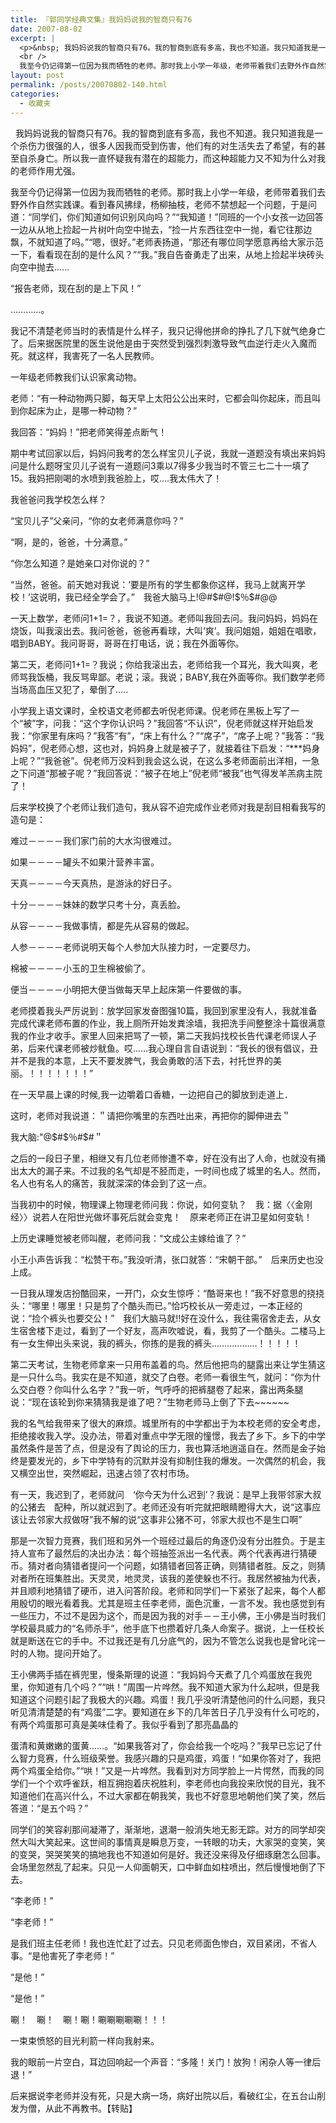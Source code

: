 ```yaml
---
title: 『郭同学经典文集』我妈妈说我的智商只有76
date: 2007-08-02
excerpt: |
  <p>&nbsp; 我妈妈说我的智商只有76。我的智商到底有多高，我也不知道。我只知道我是一个杀伤力很强的人，很多人因我而受到伤害，他们有的对生活失去了希望，有的甚至自杀身亡。所以我一直怀疑我有潜在的超能力，而这种超能力又不知为什么对我的老师作用尤强。　<br />
  <br />
  我至今仍记得第一位因为我而牺牲的老师。那时我上小学一年级，老师带着我们去野外作自然实践课。看到春风拂绿，杨柳抽枝，老师不禁想起一个问题，于是问 道：&ldquo;同学们，你们知道如何识别风向吗？&rdquo;&ldquo;我知道！&rdquo;同班的一个小女孩一边回答一边从从地上捡起一片树叶向空中抛去，&ldquo;捡一片东西往空中一抛，看它往那 边飘，不就知道了吗。&rdquo;&ldquo;嗯，很好。&rdquo;老师表扬道，&ldquo;那还有哪位同学愿意再给大家示范一下，看看现在刮的是什么风？&rdquo;&ldquo;我。&rdquo;我自告奋勇走了出来，从地上 捡起半块砖头向空中抛去&hellip;&hellip;　</p>
layout: post
permalink: /posts/20070802-140.html
categories:
  - 收藏夹
---
```

&nbsp; 我妈妈说我的智商只有76。我的智商到底有多高，我也不知道。我只知道我是一个杀伤力很强的人，很多人因我而受到伤害，他们有的对生活失去了希望，有的甚至自杀身亡。所以我一直怀疑我有潜在的超能力，而这种超能力又不知为什么对我的老师作用尤强。　

我至今仍记得第一位因为我而牺牲的老师。那时我上小学一年级，老师带着我们去野外作自然实践课。看到春风拂绿，杨柳抽枝，老师不禁想起一个问题，于是问道：&ldquo;同学们，你们知道如何识别风向吗？&rdquo;&ldquo;我知道！&rdquo;同班的一个小女孩一边回答一边从从地上捡起一片树叶向空中抛去，&ldquo;捡一片东西往空中一抛，看它往那边飘，不就知道了吗。&rdquo;&ldquo;嗯，很好。&rdquo;老师表扬道，&ldquo;那还有哪位同学愿意再给大家示范一下，看看现在刮的是什么风？&rdquo;&ldquo;我。&rdquo;我自告奋勇走了出来，从地上捡起半块砖头向空中抛去&hellip;&hellip;　

&ldquo;报告老师，现在刮的是上下风！&rdquo;　

&hellip;&hellip;&hellip;&hellip;。　

我记不清楚老师当时的表情是什么样子，我只记得他拼命的挣扎了几下就气绝身亡了。后来据医院里的医生说他是由于突然受到强烈刺激导致气血逆行走火入魔而死。就这样，我害死了一名人民教师。　

一年级老师教我们认识家禽动物。　

老师：&ldquo;有一种动物两只脚，每天早上太阳公公出来时，它都会叫你起床，而且叫到你起床为止，是哪一种动物？&rdquo;　

我回答：&ldquo;妈妈！&rdquo;把老师笑得差点断气！　

期中考试回家以后，妈妈问我考的怎么样宝贝儿子说，我就一道题没有填出来妈妈问是什么题呀宝贝儿子说有一道题问3乘以7得多少我当时不管三七二十一填了15。我妈把刚喝的水喷到我爸脸上，哎&#8230;.我太伟大了！　

我爸爸问我学校怎么样？

&ldquo;宝贝儿子&rdquo;父亲问，&ldquo;你的女老师满意你吗？&rdquo;　

&ldquo;啊，是的，爸爸，十分满意。&rdquo;　

&ldquo;你怎么知道？是她亲口对你说的？&rdquo;　

&ldquo;当然，爸爸。前天她对我说：&lsquo;要是所有的学生都象你这样，我马上就离开学校！&rsquo;这说明，我已经全学会了。&rdquo;　我爸大脑马上!@#$#@!$％$#@@　

一天上数学，老师问1+1=？，我说不知道。老师叫我回去问。我问妈妈，妈妈在烧饭，叫我滚出去。我问爸爸，爸爸再看球，大叫&lsquo;爽&rsquo;。我问姐姐，姐姐在唱歌，唱到BABY。我问哥哥，哥哥在打电话，说；我在外面等你。　

第二天，老师问1+1=？我说；你给我滚出去，老师给我一个耳光，我大叫爽，老师骂我饭桶，我反骂卑鄙。老说；滚。我说；BABY,我在外面等你。我们数学老师当场高血压又犯了，晕倒了&#8230;..　

小学我上语文课时，全校语文老师都去听倪老师课。倪老师在黑板上写了一个&ldquo;被&rdquo;字，问我：&ldquo;这个字你认识吗？&rdquo;我回答&ldquo;不认识&rdquo;，倪老师就这样开始启发我：&ldquo;你家里有床吗？&rdquo;我答&ldquo;有&rdquo;，&ldquo;床上有什么？&rdquo;&ldquo;席子&rdquo;，&ldquo;席子上呢？&rdquo;我答：&ldquo;我妈妈&rdquo;，倪老师心想，这也对，妈妈身上就是被子了，就接着往下启发：&ldquo;\***妈身上呢？&rdquo;&ldquo;我爸爸&rdquo;。倪老师万没料到我会这么说，在这么多老师面前出洋相，一急之下问道&ldquo;那被子呢？&rdquo;我回答说：&ldquo;被子在地上&rdquo;倪老师&ldquo;被我&rdquo;也气得发羊羔病主院了！　

后来学校换了个老师让我们造句，我从容不迫完成作业老师对我是刮目相看我写的造句是：　

难过－－－－我们家门前的大水沟很难过。　

如果－－－－罐头不如果汁营养丰富。　

天真－－－－今天真热，是游泳的好日子。　

十分－－－－妹妹的数学只考十分，真丢脸。　

从容－－－－我做事情，都是先从容易的做起。　

人参－－－－老师说明天每个人参加大队接力时，一定要尽力。　

棉被－－－－小玉的卫生棉被偷了。　

便当－－－－小明把大便当做每天早上起床第一件要做的事。　

老师摸着我头严厉说到：放学回家发奋图强10篇，我回到家里没有人，我就准备完成代课老师布置的作业，我上厕所开始发粪涂墙，我把洗手间整整涂十篇很满意我的作业才收手。家里人回来把骂了一顿，第二天我妈找校长告代课老师误人子弟，后来代课老师被炒鱿鱼。哎&#8230;&#8230;我心理自言自语说到：&ldquo;我长的很有倡议，丑并不是我的本意，上天不要发脾气，我会勇敢的活下去，衬托世界的美丽。！！！！！！！&rdquo;　

在一天早晨上课的时候,我一边嚼着口香糖，一边把自己的脚放到走道上．　

这时，老师对我说道：＂请把你嘴里的东西吐出来，再把你的脚伸进去＂　

我大脑:"@$#$％#$#＂　

之后的一段日子里，相继又有几位老师惨遭不幸，好在没有出了人命，也就没有捅出太大的漏子来。不过我的名气却是不胫而走，一时间也成了城里的名人。然而，名人也有名人的痛苦，我就深深的体会到了这一点。　

当我初中的时候，物理课上物理老师问我：你说，如何变轨？　我：据〈〈金刚经〉〉说若人在阳世光做坏事死后就会变鬼！　原来老师正在讲卫星如何变轨！　

上历史课睡觉被老师叫醒，老师问我：&ldquo;文成公主嫁给谁了？&rdquo;　

小王小声告诉我：&ldquo;松赞干布。&rdquo;我没听清，张口就答：&ldquo;宋朝干部。&rdquo;　后来历史也没上成。　

一日我从理发店扮酷回来，一开门，众女生惊呼：&ldquo;酷哥来也！&rdquo;我不好意思的挠挠头：&ldquo;哪里！哪里！只是剪了个酷头而已。&rdquo;恰巧校长从一旁走过，一本正经的说：&ldquo;捡个裤头也要交公！&rdquo;　我们大脑马就!!好在没什么，我往需宿舍走去，从女生宿舍楼下走过，看到了一个好友，高声吹嘘说，看，我剪了一个酷头。二楼马上有一女生伸出头来说，我的裤头，你拣的是我的裤头&hellip;&hellip;&hellip;&hellip;&hellip;&hellip;！！！！！　

第二天考试，生物老师拿来一只用布盖着的鸟。然后他把鸟的腿露出来让学生猜这是一只什么鸟。我实在是不知道，就交了白卷。老师一看很生气，就问：&ldquo;你为什么交白卷？你叫什么名字？&rdquo;我一听，气呼呼的把裤腿卷了起来，露出两条腿说：&ldquo;现在该轮到你来猜猜我是谁了吧？&rdquo;生物老师马上倒了下去~~~~~~　

我的名气给我带来了很大的麻烦。城里所有的中学都出于为本校老师的安全考虑，拒绝接收我入学。没办法，带着对重点中学无限的憧憬，我去了乡下。乡下的中学虽然条件是苦了点，但是没有了舆论的压力，我也算活地逍遥自在。然而是金子始终是要发光的，乡下中学特有的沉默并没有抑制住我的爆发。一次偶然的机会，我又横空出世，突然崛起，迅速占领了农村市场。　

有一天，我迟到了，老师就问　&lsquo;你今天为什么迟到&rsquo;？我说：是早上我带邻家大叔的公猪去　配种，所以就迟到了。老师还没有听完就把眼睛瞪得大大，说&ldquo;这事应该让去邻家大叔做呀&rdquo;我不解的说&ldquo;这事非公猪不可，邻家大叔也不是生口啊&rdquo;　

那是一次智力竞赛，我们班和另外一个班经过最后的角逐仍没有分出胜负。于是主持人宣布了最然后的决出办法：每个班抽签派出一名代表。两个代表再进行猜硬币。猜对者向猜错者提问一个问题，如猜错者回答正确，则猜错者胜。反之，则猜对者所在班集胜出。天灵灵，地灵灵，该我的差使躲也不行。我居然被抽为代表，并且顺利地猜错了硬币，进入问答阶段。老师和同学们一下紧张了起来，每个人都用殷切的眼光看着我。尤其是班主任李老师，面色沉重，一言不发。我也感觉到有一些压力，不过不是因为这个，而是因为我的对手－－王小佛，王小佛是当时我们学校最具威力的&ldquo;名师杀手&rdquo;，他手底下也攒着好几条人命案子。据说，上一任校长就是断送在它的手中。不过我还是有几分底气的，因为不管怎么说我也是曾叱诧一时的人物。提问开始了。　

王小佛两手插在裤兜里，慢条斯理的说道：&ldquo;我妈妈今天煮了几个鸡蛋放在我兜里，你知道有几个吗？&rdquo;&ldquo;哄！&rdquo;周围一片哗然。我不知道大家为什么起哄，但是我知道这个问题引起了我极大的兴趣。鸡蛋！我几乎没听清楚他问的什么问题，我只听见清清楚楚的有&ldquo;鸡蛋&rdquo;二字。要知道在乡下的几年苦日子几乎没有什么可吃的，有两个鸡蛋那可真是美味佳肴了。我似乎看到了那亮晶晶的

蛋清和黄嫩嫩的蛋黄&hellip;&hellip;。&ldquo;如果我答对了，你会给我一个吃吗？&rdquo;我早已忘记了什么智力竞赛，什么班级荣誉。我感兴趣的只是鸡蛋，鸡蛋！&ldquo;如果你答对了，我把两个鸡蛋全给你。&rdquo;&ldquo;哄！&rdquo;又是一片哗然。我看到对方同学脸上一片愕然，而我的同学们一个个欢呼雀跃，相互拥抱着庆祝胜利，李老师也向我投来欣悦的目光，我不知道他们在高兴什么，不过大家都在朝我笑，我也不好意思地朝他们笑了笑，然后答道：&ldquo;是五个吗？&rdquo;　

同学们的笑容刹那间凝滞了，渐渐地，退潮一般消失地无影无踪。对方的同学却突然大叫大笑起来。这世间的事情真是瞬息万变，一转眼的功夫，大家哭的变笑，笑的变哭，哭哭笑笑的搞地我也不知道如何是好。我还没来得及仔细琢磨怎么回事。会场里忽然乱了起来。只见一人仰面朝天，口中鲜血如柱喷出，然后慢慢地倒了下去。　

&ldquo;李老师！&rdquo;　

&ldquo;李老师！&rdquo;　

是我们班主任老师！我也连忙赶了过去。只见老师面色惨白，双目紧闭，不省人事。&ldquo;是他害死了李老师！&rdquo;　

&ldquo;是他！&rdquo;　

&ldquo;是他！&rdquo;　

唰！　唰！　唰！唰！唰唰唰唰唰！！！　

一束束愤怒的目光利箭一样向我射来。　

我的眼前一片空白，耳边回响起一个声音：&ldquo;多隆！关门！放狗！闲杂人等一律后退！&rdquo;　

后来据说李老师并没有死，只是大病一场，病好出院以后，看破红尘，在五台山削发为僧，从此不再教书。【转贴】&nbsp;&nbsp;